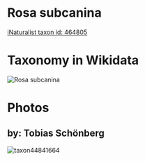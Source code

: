 
Rosa subcanina
==============
  
[iNaturalist taxon id: 464805](https://www.inaturalist.org/taxa/464805)
# Taxonomy in Wikidata
  
![Rosa subcanina](../wikidata_schemas/Rosa_subcanina.gv.png)
# Photos

## by: Tobias Schönberg
  
![taxon44841664](https://inaturalist-open-data.s3.amazonaws.com/photos/48656001/medium.jpeg)